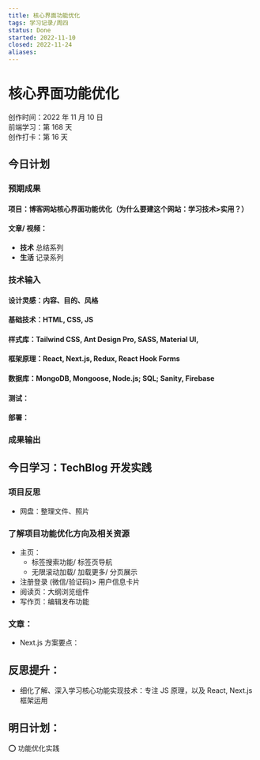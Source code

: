 ```yaml
---
title: 核心界面功能优化
tags: 学习记录/周四
status: Done
started: 2022-11-10
closed: 2022-11-24
aliases: 
---
```

# 核心界面功能优化
创作时间：2022 年 11 月 10 日  
前端学习：第 168 天  
创作打卡：第 16 天
## 今日计划
### 预期成果
#### 项目：博客网站核心界面功能优化（为什么要建这个网站：学习技术>实用？）
#### 文章/ 视频：
- **技术** 总结系列
- **生活** 记录系列
### 技术输入
#### 设计灵感：内容、目的、风格
#### 基础技术：HTML, CSS, JS
#### 样式库：Tailwind CSS, Ant Design Pro, SASS, Material UI,
#### 框架原理：React, Next.js, Redux, React Hook Forms
#### 数据库：MongoDB, Mongoose, Node.js; SQL; Sanity, Firebase
#### 测试：
#### 部署：
### 成果输出
## 今日学习：TechBlog 开发实践
### 项目反思
- 网盘：整理文件、照片
### 了解项目功能优化方向及相关资源
- 主页：
  - 标签搜索功能/ 标签页导航
  - 无限滚动加载/ 加载更多/ 分页展示
- 注册登录 (微信/验证码)> 用户信息卡片
- 阅读页：大纲浏览组件
- 写作页：编辑发布功能
### 文章：
- Next.js 方案要点：
## 反思提升：
- 细化了解、深入学习核心功能实现技术：专注 JS 原理，以及 React, Next.js 框架运用
## 明日计划：
⭕ 功能优化实践
